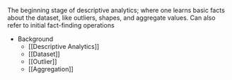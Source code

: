 The beginning stage of descriptive analytics; where one learns basic facts about the dataset, like outliers, shapes, and aggregate values. Can also refer to initial fact-finding operations

- Background
	- [[Descriptive Analytics]]
	- [[Dataset]]
	- [[Outlier]]
	- [[Aggregation]]